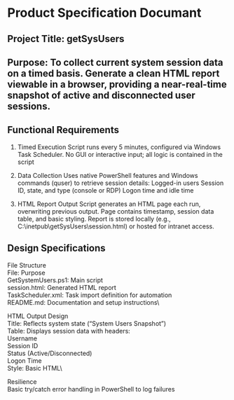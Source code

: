 # Product Specification Documant

## Project Title: getSysUsers

## Purpose: To collect current system session data on a timed basis. Generate a clean HTML report viewable in a browser, providing a near-real-time snapshot of active and disconnected user sessions.

## Functional Requirements
1. Timed Execution
Script runs every 5 minutes, configured via Windows Task Scheduler.
No GUI or interactive input; all logic is contained in the script

2. Data Collection
Uses native PowerShell features and Windows commands (quser) to retrieve session details:
Logged-in users
Session ID, state, and type (console or RDP)
Logon time and idle time

3. HTML Report Output
Script generates an HTML page each run, overwriting previous output. 
Page contains timestamp, session data table, and basic styling. 
Report is stored locally (e.g., C:\inetpub\getSysUsers\session.html) or hosted for intranet access. 

## Design Specifications
File Structure\
File: Purpose\
GetSystemUsers.ps1:	Main script\
session.html:	Generated HTML report\
TaskScheduler.xml: Task import definition for automation\
README.md:	Documentation and setup instructions\

HTML Output Design\
Title: Reflects system state (“System Users Snapshot”)\
Table: Displays session data with headers:\
Username\
Session ID\
Status (Active/Disconnected)\
Logon Time\
Style: Basic HTML\

Resilience\
Basic try/catch error handling in PowerShell to log failures



